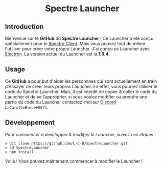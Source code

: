  <h1 align="center">Spectre Launcher</h1>

## Introduction

Bienvenue sur le **GitHub** du **Spectre Launcher** ! Ce Launcher a été conçu spécialement pour le [Spectre Client](https://spectreclient.fr/). Mais vous pouvez tout de même l'utiliser pour créer votre propre Launcher.
J'ai conçu ce Launcher avec [Electron](https://www.electronjs.org/). La version actuel du Launcher est la **1.6.4**.

## Usage

Ce **GitHub** a pour but d'aider les personnnes qui sont actuellement en train d'essayer de créer leurs propres Launcher. En effet, vous pourrez utiliser le code du Spectre Launcher.
Mais, il est interdit de copier & coller le code du Launcher et de se l'approprier, si vous voulez modifier ou prendre une partie du code du Launcher contactez-moi sur [Discord](https://discord.gg/qHwGDUN) `LaCarotteBleue#8874`.

## Développement 

*Pour commencer à développer & modifier le Launcher, suivez ces étapes :*

```
> git clone https://github.com/L-C-B/SpectreLauncher.git
> cd SpectreLauncher
> npm install
```

Voilà ! Vous pouvez maintenant commencer à modifier le Launcher !
